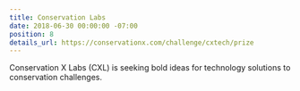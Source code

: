 ```yaml
---
title: Conservation Labs
date: 2018-06-30 00:00:00 -07:00
position: 8
details_url: https://conservationx.com/challenge/cxtech/prize
---
```


Conservation X Labs (CXL) is seeking bold ideas for technology solutions to conservation challenges.

